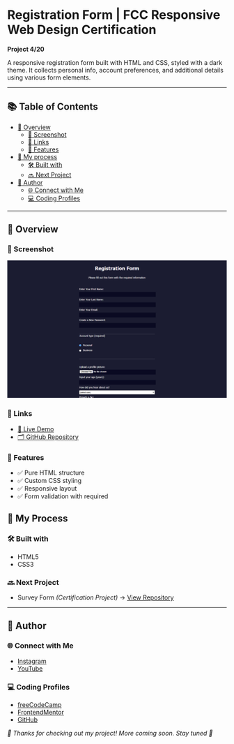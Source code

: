 # Registration Form | FCC Responsive Web Design Certification

**Project 4/20**

A responsive registration form built with HTML and CSS, styled with a dark theme. It collects personal info, account preferences, and additional details using various form elements.

---

## 📚 Table of Contents

- [🔎 Overview](#-overview)
  - [📸 Screenshot](#-screenshot)
  - [🔗 Links](#-links)
  - [📌 Features](#-features)
- [🧠 My process](#-my-process)
  - [🛠️ Built with](#️-built-with)
  - [🔜 Next Project](#-next-project)
- [👤 Author](#-author)
  - [🌐 Connect with Me](#-connect-with-me)
  - [💻 Coding Profiles](#-coding-profiles)

---

## 🔎 Overview

### 📸 Screenshot

![screenshot of webpage](./assets/screenshot.jpg)

### 🔗 Links

 - [🔴 Live Demo](https://dalascript.github.io/registration-form/)
 - [🗂️ GitHub Repository](https://github.com/DalaScript/registration-form)

### 📌 Features

 - ✅ Pure HTML structure
 - ✅ Custom CSS styling
 - ✅ Responsive layout
 - ✅ Form validation with required

## 🧠 My Process

### 🛠️ Built with

 - HTML5
 - CSS3

### 🔜 Next Project

 - Survey Form *(Certification Project)* → [View Repository](https://github.com/DalaScript/survey-form)

---

## 👤 Author

### 🌐 Connect with Me

 - [Instagram](https://www.instagram.com/DalaScript)
 - [YouTube](https://www.youtube.com/@DalaScript)

### 💻 Coding Profiles

 - [freeCodeCamp](https://www.freecodecamp.org/DalaScript)
 - [FrontendMentor](https://www.frontendmentor.io/profile/DalaScript)
 - [GitHub](https://github.com/DalaScript)

*🙌 Thanks for checking out my project! More coming soon. Stay tuned 🚀*